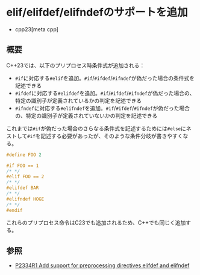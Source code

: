 # elif/elifdef/elifndefのサポートを追加
* cpp23[meta cpp]

## 概要
C++23では、以下のプリプロセス時条件式が追加される：

- `#if`に対応する`#elif`を追加。`#if`/`#ifdef`/`#ifndef`が偽だった場合の条件式を記述できる
- `#ifdef`に対応する`#elifdef`を追加。`#if`/`#ifdef`/`#ifndef`が偽だった場合の、特定の識別子が定義されているかの判定を記述できる
- `#ifndef`に対応する`#elifndef`を追加。`#if`/`#ifdef`/`#ifndef`が偽だった場合の、特定の識別子が定義されていないかの判定を記述できる

これまでは`#if`が偽だった場合のさらなる条件式を記述するためには`#else`にネストして`#if`を記述する必要があったが、そのような条件分岐が書きやすくなる。

```cpp
#define FOO 2

#if FOO == 1
/* */
#elif FOO == 2
/* */
#elifdef BAR
/* */
#elifndef HOGE
/* */
#endif
```

これらのプリプロセス命令はC23でも追加されるため、C++でも同じく追加する。


## 参照
- [P2334R1 Add support for preprocessing directives elifdef and elifndef](https://www.open-std.org/jtc1/sc22/wg21/docs/papers/2021/p2334r1.pdf)
